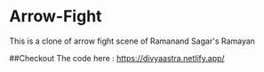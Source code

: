 # Arrow-Fight
This is a clone of arrow fight scene of Ramanand Sagar's Ramayan

##Checkout The code here : https://divyaastra.netlify.app/
